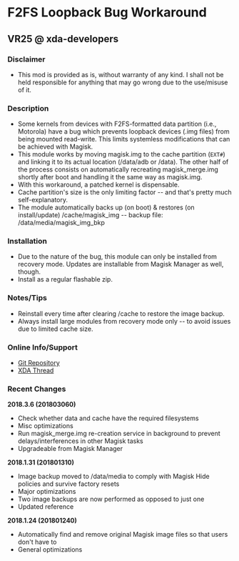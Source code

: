 # F2FS Loopback Bug Workaround
## VR25 @ xda-developers


### Disclaimer
- This mod is provided as is, without warranty of any kind. I shall not be held responsible for anything that may go wrong due to the use/misuse of it.


### Description
- Some kernels from devices with F2FS-formatted data partition (i.e., Motorola) have a bug which prevents loopback devices (.img files) from being mounted read-write. This limits systemless modifications that can be achieved with Magisk.
- This module works by moving magisk.img to the cache partition (`EXT#`) and linking it to its actual location (/data/adb or /data). The other half of the process consists on automatically recreating magisk_merge.img shortly after boot and handling it the same way as magisk.img.
- With this workaround, a patched kernel is dispensable.
- Cache partition's size is the only limiting factor -- and that's pretty much self-explanatory.
- The module automatically backs up (on boot) & restores (on install/update) /cache/magisk_img -- backup file: /data/media/magisk_img_bkp


### Installation
- Due to the nature of the bug, this module can only be installed from recovery mode. Updates are installable from Magisk Manager as well, though.
- Install as a regular flashable zip.


### Notes/Tips
- Reinstall every time after clearing /cache to restore the image backup.
- Always install large modules from recovery mode only -- to avoid issues due to limited cache size.


### Online Info/Support
- [Git Repository](https://github.com/Magisk-Modules-Repo/f2fs-loopback-bug-workaround)
- [XDA Thread](https://forum.xda-developers.com/apps/magisk/guide-magisk-official-version-including-t3577875)


### Recent Changes

**2018.3.6 (201803060)**
- Check whether data and cache have the required filesystems
- Misc optimizations
- Run magisk_merge.img re-creation service in background to prevent delays/interferences in other Magisk tasks
- Upgradeable from Magisk Manager

**2018.1.31 (201801310)**
- Image backup moved to /data/media to comply with Magisk Hide policies and survive factory resets
- Major optimizations
- Two image backups are now performed as opposed to just one
- Updated reference

**2018.1.24 (201801240)**
- Automatically find and remove original Magisk image files so that users don't have to
- General optimizations
